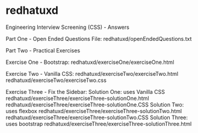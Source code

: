 # redhatuxd
Engineering Interview Screening (CSS) - Answers

Part One - Open Ended Questions
  File: redhatuxd/openEndedQuestions.txt

Part Two - Practical Exercises

  Exercise One - Bootstrap:
    redhatuxd/exerciseOne/exerciseOne.html

  Exercise Two - Vanilla CSS:
    redhatuxd/exerciseTwo/exerciseTwo.html
    redhatuxd/exerciseTwo/exerciseTwo.css

  Exercise Three - Fix the Sidebar:
    Solution One: uses Vanilla CSS  
      redhatuxd/exerciseThree/exerciseThree-solutionOne.html
      redhatuxd/exerciseThree/exerciseThree-solutionOne.CSS
    Solution Two: uses flexbox
      redhatuxd/exerciseThree/exerciseThree-solutionTwo.html
      redhatuxd/exerciseThree/exerciseThree-solutionTwo.CSS
    Solution Three: uses bootstrap
      redhatuxd/exerciseThree/exerciseThree-solutionThree.html
